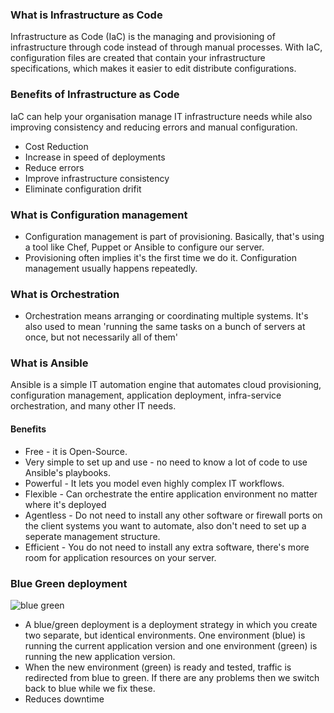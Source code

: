 ### What is Infrastructure as Code
Infrastructure as Code (IaC) is the managing and provisioning of infrastructure through code instead of through manual processes.
With IaC, configuration files are created that contain your infrastructure specifications, which makes it easier to edit distribute configurations.

### Benefits of Infrastructure as Code
IaC can help your organisation manage IT infrastructure needs while also improving consistency and reducing errors and manual configuration.

- Cost Reduction
- Increase in speed of deployments
- Reduce errors
- Improve infrastructure consistency
- Eliminate configuration drifit

### What is Configuration management
- Configuration management is part of provisioning. Basically, that's using a tool like Chef, Puppet or Ansible to configure our server. 
- Provisioning often implies it's the first time we do it. Configuration management usually happens repeatedly.

### What is Orchestration
- Orchestration means arranging or coordinating multiple systems. It's also used to mean 'running the same tasks on a bunch of servers at once, but not necessarily all of them'

### What is Ansible
Ansible is a simple IT automation engine that automates cloud provisioning, configuration management, application deployment, infra-service orchestration, and many other IT needs.

#### Benefits
- Free - it is Open-Source.
- Very simple to set up and use - no need to know a lot of code to use Ansible's playbooks.
- Powerful - It lets you model even highly complex IT workflows.
- Flexible - Can orchestrate the entire application environment no matter where it's deployed
- Agentless - Do not need to install any other software or firewall ports on the client systems you want to automate, also don't need to set up a seperate management structure.
- Efficient - You do not need to install any extra software, there's more room for application resources on your server.

### Blue Green deployment
![blue green](https://user-images.githubusercontent.com/115226294/201678726-9d3d8c2a-680d-44c6-ad3e-5b43f364a032.jpeg)

- A blue/green deployment is a deployment strategy in which you create two separate, but identical environments. One environment (blue) is running the current application version and one environment (green) is running the new application version.
- When the new environment (green) is ready and tested, traffic is redirected from blue to green. If there are any problems then we switch back to blue while we fix these.
- Reduces downtime
